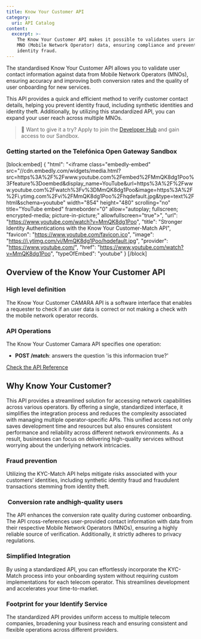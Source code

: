```yaml
---
title: Know Your Customer API
category:
  uri: API Catalog
content:
  excerpt: >-
    The Know Your Customer API makes it possible to validates users info with
    MNO (Mobile Network Operator) data, ensuring compliance and preventing
    identity fraud.
---
```


The standardised Know Your Customer API allows you to validate user contact information against data from Mobile Network Operators (MNOs), ensuring accuracy and improving both conversion rates and the quality of user onboarding for new services.

This API provides a quick and efficient method to verify customer contact details, helping you prevent identity fraud, including synthetic identities and identity theft. Additionally, by utilizing this standardized API, you can expand your user reach across multiple MNOs.

> 📘 Want to give it a try?
> Apply to join the [Developer Hub](https://opengateway.telefonica.com/en/developer-hub/join) and gain access to our Sandbox.

### Getting started on the Telefónica Open Gateway Sandbox
[block:embed]
{
  "html": "<iframe class=\"embedly-embed\" src=\"//cdn.embedly.com/widgets/media.html?src=https%3A%2F%2Fwww.youtube.com%2Fembed%2FMmQK8dg1Poo%3Ffeature%3Doembed&display_name=YouTube&url=https%3A%2F%2Fwww.youtube.com%2Fwatch%3Fv%3DMmQK8dg1Poo&image=https%3A%2F%2Fi.ytimg.com%2Fvi%2FMmQK8dg1Poo%2Fhqdefault.jpg&type=text%2Fhtml&schema=youtube\" width=\"854\" height=\"480\" scrolling=\"no\" title=\"YouTube embed\" frameborder=\"0\" allow=\"autoplay; fullscreen; encrypted-media; picture-in-picture;\" allowfullscreen=\"true\"></iframe>",
  "url": "https://www.youtube.com/watch?v=MmQK8dg1Poo",
"title": "Stronger Identity Authentications with the Know Your Customer-Match API",
  "favicon": "https://www.youtube.com/favicon.ico",
  "image": "https://i.ytimg.com/vi/MmQK8dg1Poo/hqdefault.jpg",
  "provider": "https://www.youtube.com/",
  "href": "https://www.youtube.com/watch?v=MmQK8dg1Poo",
  "typeOfEmbed": "youtube"
}
[/block]

## Overview of the Know Your Customer API

### High level definition

The Know Your Customer CAMARA API is a software interface that enables a requester to check if an user data is correct or not making a check with the mobile network operator records. 

### API Operations

The Know Your Customer Camara API specifies one operation:

- **POST /match**: answers the question 'is this informacion true?'

[Check the API Reference](/reference/kyc_match_v02-2)

## Why Know Your Customer?

This API provides a streamlined solution for accessing network capabilities across various operators. By offering a single, standardized interface, it simplifies the integration process and reduces the complexity associated with managing multiple operator-specific APIs. This unified access not only saves development time and resources but also ensures consistent performance and reliability across different network environments. As a result, businesses can focus on delivering high-quality services without worrying about the underlying network intricacies.

### Fraud prevention

Utilizing the KYC-Match API helps mitigate risks associated with your customers’ identities, including synthetic identity fraud and fraudulent transactions stemming from identity theft.

###  Conversion rate and ​high-quality users

The API enhances the conversion rate quality during customer onboarding. The API cross-references user-provided contact information with data from their respective Mobile Network Operators (MNOs), ensuring a highly reliable source of verification. Additionally, it strictly adheres to privacy regulations.

### Simplified Integration

By using a standardized API, you can effortlessly incorporate the KYC-Match process into your onboarding system without requiring custom implementations for each telecom operator. This streamlines development and accelerates your time-to-market.

### Footprint for your Identify Service​

The standardized API provides uniform access to multiple telecom companies, broadening your business reach and ensuring consistent and flexible operations across different providers.
